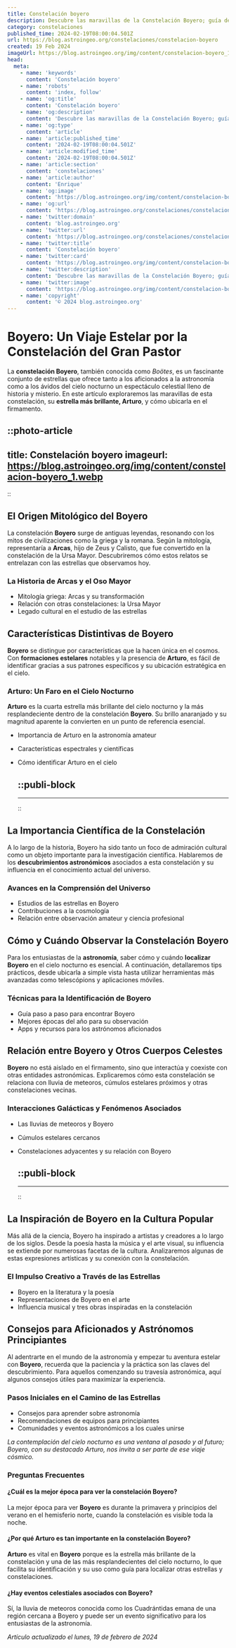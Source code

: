 ```yaml
---
title: Constelación boyero
description: Descubre las maravillas de la Constelación Boyero; guía de estrellas, mitología y consejos para observar este icono celeste.
category: constelaciones
published_time: 2024-02-19T08:00:04.501Z
url: https://blog.astroingeo.org/constelaciones/constelacion-boyero
created: 19 Feb 2024
imageUrl: https://blog.astroingeo.org/img/content/constelacion-boyero_1.webp
head:
  meta:
    - name: 'keywords'
      content: 'Constelación boyero'
    - name: 'robots'
      content: 'index, follow'
    - name: 'og:title'
      content: 'Constelación boyero'
    - name: 'og:description'
      content: 'Descubre las maravillas de la Constelación Boyero; guía de estrellas, mitología y consejos para observar este icono celeste.'
    - name: 'og:type'
      content: 'article'
    - name: 'article:published_time'
      content: '2024-02-19T08:00:04.501Z'
    - name: 'article:modified_time'
      content: '2024-02-19T08:00:04.501Z'
    - name: 'article:section'
      content: 'constelaciones'
    - name: 'article:author'
      content: 'Enrique'
    - name: 'og:image'
      content: 'https://blog.astroingeo.org/img/content/constelacion-boyero_1.webp'
    - name: 'og:url'
      content: 'https://blog.astroingeo.org/constelaciones/constelacion-boyero'
    - name: 'twitter:domain'
      content: 'blog.astroingeo.org'
    - name: 'twitter:url'
      content: 'https://blog.astroingeo.org/constelaciones/constelacion-boyero'
    - name: 'twitter:title'
      content: 'Constelación boyero'
    - name: 'twitter:card'
      content: 'https://blog.astroingeo.org/img/content/constelacion-boyero_1.webp'
    - name: 'twitter:description'
      content: 'Descubre las maravillas de la Constelación Boyero; guía de estrellas, mitología y consejos para observar este icono celeste.'
    - name: 'twitter:image'
      content: 'https://blog.astroingeo.org/img/content/constelacion-boyero_1.webp'
    - name: 'copyright'
      content: '© 2024 blog.astroingeo.org'
---
```

# Boyero: Un Viaje Estelar por la Constelación del Gran Pastor

La **constelación Boyero**, también conocida como *Boötes*, es un fascinante conjunto de estrellas que ofrece tanto a los aficionados a la astronomía como a los ávidos del cielo nocturno un espectáculo celestial lleno de historia y misterio. En este artículo exploraremos las maravillas de esta constelación, su **estrella más brillante, Arturo**, y cómo ubicarla en el firmamento.


::photo-article
---
title: Constelación boyero
imageurl: https://blog.astroingeo.org/img/content/constelacion-boyero_1.webp
---
::


## El Origen Mitológico del Boyero

La constelación **Boyero** surge de antiguas leyendas, resonando con los mitos de civilizaciones como la griega y la romana. Según la mitología, representaría a **Arcas**, hijo de Zeus y Calisto, que fue convertido en la constelación de la Ursa Mayor. Descubriremos cómo estos relatos se entrelazan con las estrellas que observamos hoy.

### La Historia de Arcas y el Oso Mayor

- Mitología griega: Arcas y su transformación
- Relación con otras constelaciones: la Ursa Mayor
- Legado cultural en el estudio de las estrellas

## Características Distintivas de Boyero

**Boyero** se distingue por características que la hacen única en el cosmos. Con **formaciones estelares** notables y la presencia de **Arturo**, es fácil de identificar gracias a sus patrones específicos y su ubicación estratégica en el cielo.

### Arturo: Un Faro en el Cielo Nocturno

**Arturo** es la cuarta estrella más brillante del cielo nocturno y la más resplandeciente dentro de la constelación **Boyero**. Su brillo anaranjado y su magnitud aparente la convierten en un punto de referencia esencial.

- Importancia de Arturo en la astronomía amateur
- Características espectrales y científicas
- Cómo identificar Arturo en el cielo


  ::publi-block
  ---
  ---
  ::
  
  
## La Importancia Científica de la Constelación

A lo largo de la historia, Boyero ha sido tanto un foco de admiración cultural como un objeto importante para la investigación científica. Hablaremos de los **descubrimientos astronómicos** asociados a esta constelación y su influencia en el conocimiento actual del universo.

### Avances en la Comprensión del Universo

- Estudios de las estrellas en Boyero
- Contribuciones a la cosmología
- Relación entre observación amateur y ciencia profesional

## Cómo y Cuándo Observar la Constelación Boyero

Para los entusiastas de la **astronomía**, saber cómo y cuándo **localizar Boyero** en el cielo nocturno es esencial. A continuación, detallaremos tips prácticos, desde ubicarla a simple vista hasta utilizar herramientas más avanzadas como telescópions y aplicaciones móviles.

### Técnicas para la Identificación de Boyero

- Guía paso a paso para encontrar Boyero
- Mejores épocas del año para su observación
- Apps y recursos para los astrónomos aficionados

## Relación entre Boyero y Otros Cuerpos Celestes

**Boyero** no está aislado en el firmamento, sino que interactúa y coexiste con otras entidades astronómicas. Explicaremos cómo esta constelación se relaciona con lluvia de meteoros, cúmulos estelares próximos y otras constelaciones vecinas.

### Interacciones Galácticas y Fenómenos Asociados

- Las lluvias de meteoros y Boyero
- Cúmulos estelares cercanos 
- Constelaciones adyacentes y su relación con Boyero


  ::publi-block
  ---
  ---
  ::
  
  
## La Inspiración de Boyero en la Cultura Popular

Más allá de la ciencia, Boyero ha inspirado a artistas y creadores a lo largo de los siglos. Desde la poesía hasta la música y el arte visual, su influencia se extiende por numerosas facetas de la cultura. Analizaremos algunas de estas expresiones artísticas y su conexión con la constelación.

### El Impulso Creativo a Través de las Estrellas

- Boyero en la literatura y la poesía
- Representaciones de Boyero en el arte
- Influencia musical y tres obras inspiradas en la constelación

## Consejos para Aficionados y Astrónomos Principiantes

Al adentrarte en el mundo de la astronomía y empezar tu aventura estelar con **Boyero**, recuerda que la paciencia y la práctica son las claves del descubrimiento. Para aquellos comenzando su travesía astronómica, aquí algunos consejos útiles para maximizar la experiencia.

### Pasos Iniciales en el Camino de las Estrellas

- Consejos para aprender sobre astronomía
- Recomendaciones de equipos para principiantes
- Comunidades y eventos astronómicos a los cuales unirse

*La contemplación del cielo nocturno es una ventana al pasado y al futuro; Boyero, con su destacado Arturo, nos invita a ser parte de ese viaje cósmico.*

### Preguntas Frecuentes

#### ¿Cuál es la mejor época para ver la constelación Boyero?
La mejor época para ver **Boyero** es durante la primavera y principios del verano en el hemisferio norte, cuando la constelación es visible toda la noche.

#### ¿Por qué Arturo es tan importante en la constelación Boyero?
**Arturo** es vital en **Boyero** porque es la estrella más brillante de la constelación y una de las más resplandecientes del cielo nocturno, lo que facilita su identificación y su uso como guía para localizar otras estrellas y constelaciones.

#### ¿Hay eventos celestiales asociados con Boyero?
Sí, la lluvia de meteoros conocida como los Cuadrántidas emana de una región cercana a Boyero y puede ser un evento significativo para los entusiastas de la astronomía.

_Artículo actualizado el lunes, 19 de febrero de 2024_